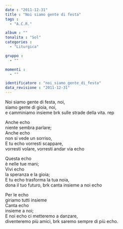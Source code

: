 ```yaml
---
date : "2011-12-31"
title : "Noi siamo gente di festa"
tags : 
  - "A.C.R."

album : ""
tonalita : "Sol"
categories : 
  - "Liturgica"

gruppo : 
  - ""

momenti : 
  - ""

identificatore : "noi_siamo_gente_di_festa"
data_revisione : "2011-12-31"
---
```

  
  
  
  
  
  
  
  
  
Noi siamo gente di festa, noi,   
siamo gente di gioia, noi,  
e camminiamo insieme brk sulle strade della vita. rep  
  
  
  
Anche echo   
niente sembra parlare;  
Anche echo   
non si vede un sorriso,  
E tu echo vorresti scappare,   
vorresti volare, vorresti andar via echo  
  
  
  
  
Questa echo   
è nelle tue mani;  
Vivi echo   
la speranza e la gioia;  
E tu echo trasforma la tua noia,   
dona il tuo futuro, brk canta insieme a noi echo  
  
  
  
  
Per le echo   
giriamo tutti insieme  
Canta echo   
insieme a noi;  
E noi echo ci metteremo a danzare,   
diventeremo più amici, brk saremo sempre di più echo.  
  
  
  
  
